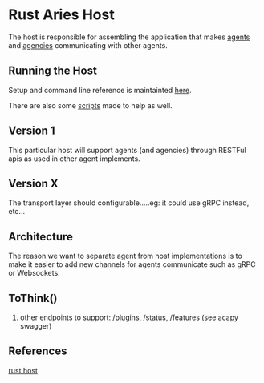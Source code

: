 # Rust Aries Host

The host is responsible for assembling the application that makes [agents](../agent/README.md) and 
[agencies](../agency/README.md) communicating with other agents.

## Running the Host
Setup and command line reference is maintainted [here](../docs/USING.md).

There are also some [scripts](../tools) made to help as well.

## Version 1
This particular host will support agents (and agencies) through RESTFul apis as used in other agent implements.

## Version X
The transport layer should configurable.....eg: it could use gRPC instead, etc...

## Architecture

The reason we want to separate agent from host implementations is to make it easier to add new channels for agents 
communicate such as gRPC or Websockets.

## ToThink()
1. other endpoints to support: /plugins, /status, /features (see acapy swagger)

## References
[rust host](https://dev.to/gruberb/web-development-with-rust-03-x-create-a-rest-api-3i82)
